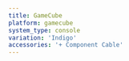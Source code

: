 ```yaml
---
title: GameCube
platform: gamecube
system_type: console
variation: 'Indigo'
accessories: '+ Component Cable'
---
```


